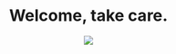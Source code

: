 <h1 align="center">Welcome, take care.</h1>

<p align="center">
  <img src="https://c.tenor.com/vrNljoCTO70AAAAd/blade-runner-flying-cars.gif">
</p>
